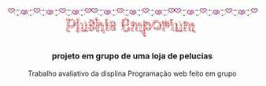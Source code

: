 <div style="display: flex;">
<img width="35%" src="images/uba09-heart-line.gif"><img width="35%" src="images/uba09-heart-line.gif"><img width="35%" src="images/uba09-heart-line.gif">
</div>

<div align="center"> <img width="55%" src="images/Plushie_Emporium.gif">

### projeto em grupo de uma loja de pelucias

Trabalho avaliativo da displina Programação web feito em grupo